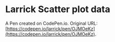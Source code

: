 # Larrick Scatter plot data

A Pen created on CodePen.io. Original URL: [https://codepen.io/larrick/pen/OJMOeKz](https://codepen.io/larrick/pen/OJMOeKz).


